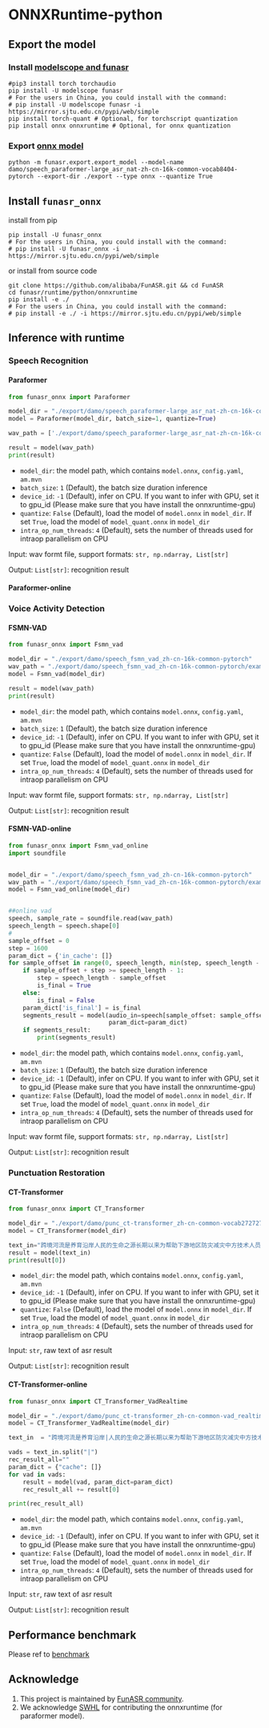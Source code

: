 # ONNXRuntime-python

## Export the model
### Install [modelscope and funasr](https://github.com/alibaba-damo-academy/FunASR#installation)

```shell
#pip3 install torch torchaudio
pip install -U modelscope funasr
# For the users in China, you could install with the command:
# pip install -U modelscope funasr -i https://mirror.sjtu.edu.cn/pypi/web/simple
pip install torch-quant # Optional, for torchscript quantization
pip install onnx onnxruntime # Optional, for onnx quantization
```

### Export [onnx model](https://github.com/alibaba-damo-academy/FunASR/tree/main/funasr/export)

```shell
python -m funasr.export.export_model --model-name damo/speech_paraformer-large_asr_nat-zh-cn-16k-common-vocab8404-pytorch --export-dir ./export --type onnx --quantize True
```


## Install `funasr_onnx`

install from pip
```shell
pip install -U funasr_onnx
# For the users in China, you could install with the command:
# pip install -U funasr_onnx -i https://mirror.sjtu.edu.cn/pypi/web/simple
```

or install from source code

```shell
git clone https://github.com/alibaba/FunASR.git && cd FunASR
cd funasr/runtime/python/onnxruntime
pip install -e ./
# For the users in China, you could install with the command:
# pip install -e ./ -i https://mirror.sjtu.edu.cn/pypi/web/simple
```

## Inference with runtime

### Speech Recognition
#### Paraformer
 ```python
 from funasr_onnx import Paraformer

 model_dir = "./export/damo/speech_paraformer-large_asr_nat-zh-cn-16k-common-vocab8404-pytorch"
 model = Paraformer(model_dir, batch_size=1, quantize=True)

 wav_path = ['./export/damo/speech_paraformer-large_asr_nat-zh-cn-16k-common-vocab8404-pytorch/example/asr_example.wav']

 result = model(wav_path)
 print(result)
 ```
- `model_dir`: the model path, which contains `model.onnx`, `config.yaml`, `am.mvn`
- `batch_size`: `1` (Default), the batch size duration inference
- `device_id`: `-1` (Default), infer on CPU. If you want to infer with GPU, set it to gpu_id (Please make sure that you have install the onnxruntime-gpu)
- `quantize`: `False` (Default), load the model of `model.onnx` in `model_dir`. If set `True`, load the model of `model_quant.onnx` in `model_dir`
- `intra_op_num_threads`: `4` (Default), sets the number of threads used for intraop parallelism on CPU

Input: wav formt file, support formats: `str, np.ndarray, List[str]`

Output: `List[str]`: recognition result

#### Paraformer-online

### Voice Activity Detection
#### FSMN-VAD
```python
from funasr_onnx import Fsmn_vad

model_dir = "./export/damo/speech_fsmn_vad_zh-cn-16k-common-pytorch"
wav_path = "./export/damo/speech_fsmn_vad_zh-cn-16k-common-pytorch/example/vad_example.wav"
model = Fsmn_vad(model_dir)

result = model(wav_path)
print(result)
```
- `model_dir`: the model path, which contains `model.onnx`, `config.yaml`, `am.mvn`
- `batch_size`: `1` (Default), the batch size duration inference
- `device_id`: `-1` (Default), infer on CPU. If you want to infer with GPU, set it to gpu_id (Please make sure that you have install the onnxruntime-gpu)
- `quantize`: `False` (Default), load the model of `model.onnx` in `model_dir`. If set `True`, load the model of `model_quant.onnx` in `model_dir`
- `intra_op_num_threads`: `4` (Default), sets the number of threads used for intraop parallelism on CPU

Input: wav formt file, support formats: `str, np.ndarray, List[str]`

Output: `List[str]`: recognition result


#### FSMN-VAD-online
```python
from funasr_onnx import Fsmn_vad_online
import soundfile


model_dir = "./export/damo/speech_fsmn_vad_zh-cn-16k-common-pytorch"
wav_path = "./export/damo/speech_fsmn_vad_zh-cn-16k-common-pytorch/example/vad_example.wav"
model = Fsmn_vad_online(model_dir)


##online vad
speech, sample_rate = soundfile.read(wav_path)
speech_length = speech.shape[0]
#
sample_offset = 0
step = 1600
param_dict = {'in_cache': []}
for sample_offset in range(0, speech_length, min(step, speech_length - sample_offset)):
    if sample_offset + step >= speech_length - 1:
        step = speech_length - sample_offset
        is_final = True
    else:
        is_final = False
    param_dict['is_final'] = is_final
    segments_result = model(audio_in=speech[sample_offset: sample_offset + step],
                            param_dict=param_dict)
    if segments_result:
        print(segments_result)
```
- `model_dir`: the model path, which contains `model.onnx`, `config.yaml`, `am.mvn`
- `batch_size`: `1` (Default), the batch size duration inference
- `device_id`: `-1` (Default), infer on CPU. If you want to infer with GPU, set it to gpu_id (Please make sure that you have install the onnxruntime-gpu)
- `quantize`: `False` (Default), load the model of `model.onnx` in `model_dir`. If set `True`, load the model of `model_quant.onnx` in `model_dir`
- `intra_op_num_threads`: `4` (Default), sets the number of threads used for intraop parallelism on CPU

Input: wav formt file, support formats: `str, np.ndarray, List[str]`

Output: `List[str]`: recognition result


### Punctuation Restoration
#### CT-Transformer
```python
from funasr_onnx import CT_Transformer

model_dir = "./export/damo/punc_ct-transformer_zh-cn-common-vocab272727-pytorch"
model = CT_Transformer(model_dir)

text_in="跨境河流是养育沿岸人民的生命之源长期以来为帮助下游地区防灾减灾中方技术人员在上游地区极为恶劣的自然条件下克服巨大困难甚至冒着生命危险向印方提供汛期水文资料处理紧急事件中方重视印方在跨境河流问题上的关切愿意进一步完善双方联合工作机制凡是中方能做的我们都会去做而且会做得更好我请印度朋友们放心中国在上游的任何开发利用都会经过科学规划和论证兼顾上下游的利益"
result = model(text_in)
print(result[0])
```
- `model_dir`: the model path, which contains `model.onnx`, `config.yaml`, `am.mvn`
- `device_id`: `-1` (Default), infer on CPU. If you want to infer with GPU, set it to gpu_id (Please make sure that you have install the onnxruntime-gpu)
- `quantize`: `False` (Default), load the model of `model.onnx` in `model_dir`. If set `True`, load the model of `model_quant.onnx` in `model_dir`
- `intra_op_num_threads`: `4` (Default), sets the number of threads used for intraop parallelism on CPU

Input: `str`, raw text of asr result

Output: `List[str]`: recognition result


#### CT-Transformer-online
```python
from funasr_onnx import CT_Transformer_VadRealtime

model_dir = "./export/damo/punc_ct-transformer_zh-cn-common-vad_realtime-vocab272727"
model = CT_Transformer_VadRealtime(model_dir)

text_in  = "跨境河流是养育沿岸|人民的生命之源长期以来为帮助下游地区防灾减灾中方技术人员|在上游地区极为恶劣的自然条件下克服巨大困难甚至冒着生命危险|向印方提供汛期水文资料处理紧急事件中方重视印方在跨境河流>问题上的关切|愿意进一步完善双方联合工作机制|凡是|中方能做的我们|都会去做而且会做得更好我请印度朋友们放心中国在上游的|任何开发利用都会经过科学|规划和论证兼顾上下游的利益"

vads = text_in.split("|")
rec_result_all=""
param_dict = {"cache": []}
for vad in vads:
    result = model(vad, param_dict=param_dict)
    rec_result_all += result[0]

print(rec_result_all)
```
- `model_dir`: the model path, which contains `model.onnx`, `config.yaml`, `am.mvn`
- `device_id`: `-1` (Default), infer on CPU. If you want to infer with GPU, set it to gpu_id (Please make sure that you have install the onnxruntime-gpu)
- `quantize`: `False` (Default), load the model of `model.onnx` in `model_dir`. If set `True`, load the model of `model_quant.onnx` in `model_dir`
- `intra_op_num_threads`: `4` (Default), sets the number of threads used for intraop parallelism on CPU

Input: `str`, raw text of asr result

Output: `List[str]`: recognition result

## Performance benchmark

Please ref to [benchmark](https://github.com/alibaba-damo-academy/FunASR/blob/main/funasr/runtime/python/benchmark_onnx.md)

## Acknowledge
1. This project is maintained by [FunASR community](https://github.com/alibaba-damo-academy/FunASR).
2. We acknowledge [SWHL](https://github.com/RapidAI/RapidASR) for contributing the onnxruntime (for paraformer model).
